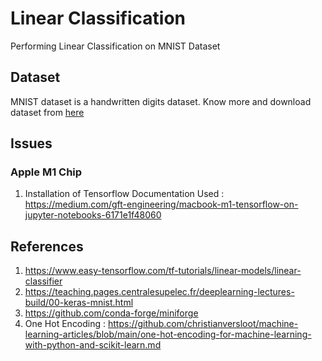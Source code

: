# Linear Classification
Performing Linear Classification on MNIST Dataset

## Dataset
MNIST dataset is a handwritten digits dataset. Know more and download dataset from <a href='http://yann.lecun.com/exdb/mnist/'> here</a>


## Issues
### Apple M1 Chip
1. Installation of Tensorflow
    Documentation Used : https://medium.com/gft-engineering/macbook-m1-tensorflow-on-jupyter-notebooks-6171e1f48060

## References
1. https://www.easy-tensorflow.com/tf-tutorials/linear-models/linear-classifier
2. https://teaching.pages.centralesupelec.fr/deeplearning-lectures-build/00-keras-mnist.html
3. https://github.com/conda-forge/miniforge
4. One Hot Encoding : https://github.com/christianversloot/machine-learning-articles/blob/main/one-hot-encoding-for-machine-learning-with-python-and-scikit-learn.md
